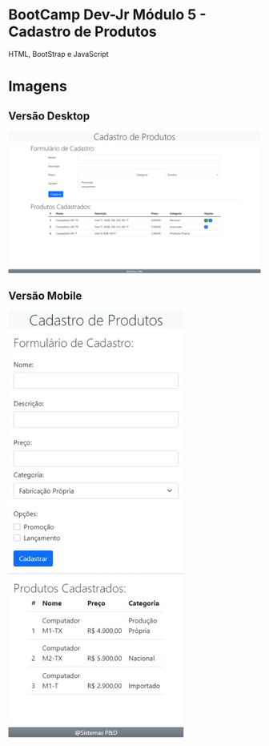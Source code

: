 # BootCamp Dev-Jr Módulo 5 - Cadastro de Produtos

HTML, BootStrap e JavaScript


# Imagens
## Versão Desktop

![Versão Desktop](../../assets/image/app-desktop.jpeg "Versão Desktop")

## Versão Mobile
<img src="../../assets/image/app-mobile.jpeg" width="350"/>